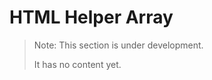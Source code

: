 HTML Helper Array
=============

> Note: This section is under development.
>
> It has no content yet.

